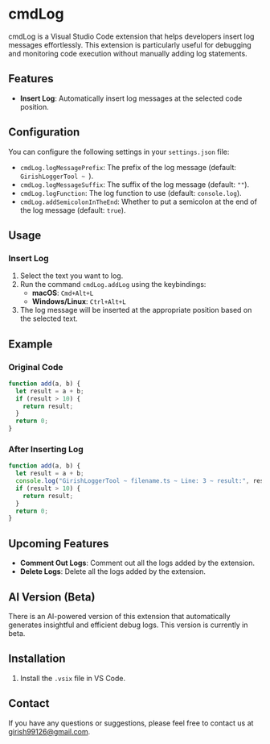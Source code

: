 # cmdLog

cmdLog is a Visual Studio Code extension that helps developers insert log messages effortlessly. This extension is particularly useful for debugging and monitoring code execution without manually adding log statements.

## Features

- **Insert Log**: Automatically insert log messages at the selected code position.

## Configuration

You can configure the following settings in your `settings.json` file:

- `cmdLog.logMessagePrefix`: The prefix of the log message (default: `GirishLoggerTool ~ `).
- `cmdLog.logMessageSuffix`: The suffix of the log message (default: `""`).
- `cmdLog.logFunction`: The log function to use (default: `console.log`).
- `cmdLog.addSemicolonInTheEnd`: Whether to put a semicolon at the end of the log message (default: `true`).

## Usage

### Insert Log

1. Select the text you want to log.
2. Run the command `cmdLog.addLog` using the keybindings:
   - **macOS**: `Cmd+Alt+L`
   - **Windows/Linux**: `Ctrl+Alt+L`
3. The log message will be inserted at the appropriate position based on the selected text.

## Example

### Original Code

```typescript
function add(a, b) {
  let result = a + b;
  if (result > 10) {
    return result;
  }
  return 0;
}
```

### After Inserting Log

```typescript
function add(a, b) {
  let result = a + b;
  console.log("GirishLoggerTool ~ filename.ts ~ Line: 3 ~ result:", result);
  if (result > 10) {
    return result;
  }
  return 0;
}
````

## Upcoming Features

- **Comment Out Logs**: Comment out all the logs added by the extension.
- **Delete Logs**: Delete all the logs added by the extension.

## AI Version (Beta)

There is an AI-powered version of this extension that automatically generates insightful and efficient debug logs. This version is currently in beta.

## Installation
1. Install the `.vsix` file in VS Code.

## Contact
If you have any questions or suggestions, please feel free to contact us at girish99126@gmail.com.

